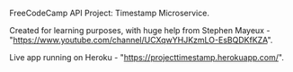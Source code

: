 FreeCodeCamp API Project: Timestamp Microservice.

Created for learning purposes, with huge help from Stephen Mayeux - "https://www.youtube.com/channel/UCXqwYHJKzmLO-EsBQDKfKZA".

Live app running on Heroku - "https://projecttimestamp.herokuapp.com/".